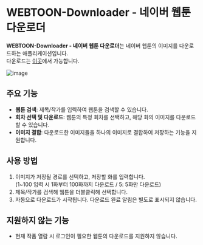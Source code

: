 # WEBTOON-Downloader - 네이버 웹툰 다운로더

**WEBTOON-Downloader - 네이버 웹툰 다운로더**는 네이버 웹툰의 이미지를 다운로드하는 애플리케이션입니다.<br>
다운로드는 [이곳](https://github.com/Koharu0/WEBTOON/releases/download/v1.2/WEBTOON.zip)에서 가능합니다.

![image](https://github.com/user-attachments/assets/3c1e3e5d-8e57-413b-9c83-534266e1d7d7)




## 주요 기능

- **웹툰 검색**: 제목/작가를 입력하여 웹툰을 검색할 수 있습니다.
- **회차 선택 및 다운로드**: 웹툰의 특정 회차를 선택하고, 해당 화의 이미지를 다운로드할 수 있습니다.
- **이미지 결합**: 다운로드한 이미지들을 하나의 이미지로 결합하여 저장하는 기능을 지원합니다.

## 사용 방법
1. 이미지가 저장될 경로를 선택하고, 저장할 화를 입력합니다.<br>(1~100 입력 시 1화부터 100화까지 다운로드 / 5: 5화만 다운로드)
2. 제목/작가를 검색해 웹툰을 더블클릭해 선택합니다.
3. 자동으로 다운로드가 시작됩니다. 다운로드 완료 알림은 별도로 표시되지 않습니다.

## 지원하지 않는 기능
- 현재 작품 열람 시 로그인이 필요한 웹툰의 다운로드를 지원하지 않습니다.
